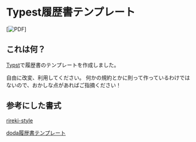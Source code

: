 # Typest履歴書テンプレート
[![PDF](https://img.shields.io/badge/Resume-PDF-blue)]

## これは何？
[Typst](https://typst.app/)で履歴書のテンプレートを作成しました。

自由に改変、利用してください。
何かの規約とかに則って作っているわけではないので、おかしな点があればご指摘ください！

## 参考にした書式

[rireki-style](https://github.com/shigio/rireki-style)

[doda履歴書テンプレート](https://doda.jp/guide/rireki/template/)

